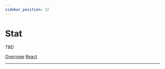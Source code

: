 ```yaml
---
sidebar_position: 22
---
```


# Stat

TBD

<a href='./index.md' class='view-option view-option-selected'> Overview</a>
<a href='./react.md' class='view-option'> React</a>
__________________________________________________________________________________